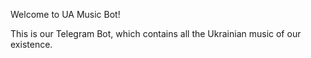Welcome to UA Music Bot!

This is our Telegram Bot, which contains all the Ukrainian music of our existence.
